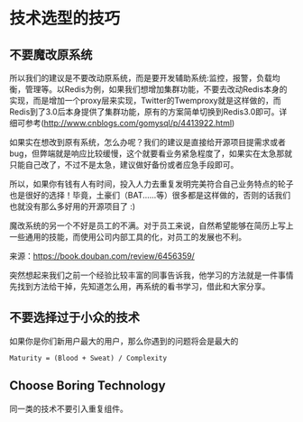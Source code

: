 # 技术选型的技巧


<!--
ID: bd8e3f5d-35cd-41d0-8754-e3d66faf7df4
Status: publish
Date: 2018-06-22T04:39:00
Modified: 2020-05-16T11:09:29
wp_id: 564
-->


## 不要魔改原系统

所以我们的建议是不要改动原系统，而是要开发辅助系统:监控，报警，负载均衡，管理等。以Redis为例，如果我们想增加集群功能，不要去改动Redis本身的实现，而是增加一个proxy层来实现，Twitter的Twemproxy就是这样做的，而Redis到了3.0后本身提供了集群功能，原有的方案简单切换到Redis3.0即可。详细可参考(http://www.cnblogs.com/gomysql/p/4413922.html)

如果实在想改到原有系统，怎么办呢？我们的建议是直接给开源项目提需求或者bug，但弊端就是响应比较缓慢，这个就要看业务紧急程度了，如果实在太急那就只能自己改了，不过不是太急，建议做好备份或者应急手段即可。

所以，如果你有钱有人有时间，投入人力去重复发明完美符合自己业务特点的轮子也是很好的选择！毕竟，土豪们（BAT......等）很多都是这样做的，否则的话我们也就没有那么多好用的开源项目了 :)

魔改系统的另一个不好是员工的不满。对于员工来说，自然希望能够在简历上写上一些通用的技能，而使用公司内部工具的化，对员工的发展也不利。

来源：https://book.douban.com/review/6456359/


突然想起来我们之前一个经验比较丰富的同事告诉我，他学习的方法就是一件事情先找到方法给干掉，先知道怎么用，再系统的看书学习，借此和大家分享。

## 不要选择过于小众的技术

如果你是你们新用户最大的用户，那么你遇到的问题将会是最大的

```
Maturity = (Blood + Sweat) / Complexity
```

## Choose Boring Technology

同一类的技术不要引入重复组件。